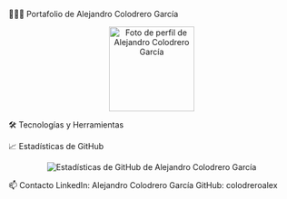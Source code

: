 👨🏻‍💻 Portafolio de Alejandro Colodrero García
<div align="center"> <a href="https://github.com/colodreroalex"> <img src="https://avatars.githubusercontent.com/colodreroalex" alt="Foto de perfil de Alejandro Colodrero García" width="150"> </a> <p></p> </div> <div align="center">

</div>
🛠️ Tecnologías y Herramientas

📈 Estadísticas de GitHub
<div align="center"> <img src="https://github-readme-stats.vercel.app/api?username=colodreroalex&show_icons=true&theme=radical" alt="Estadísticas de GitHub de Alejandro Colodrero García"> </div>

📫 Contacto
LinkedIn: Alejandro Colodrero García
GitHub: colodreroalex